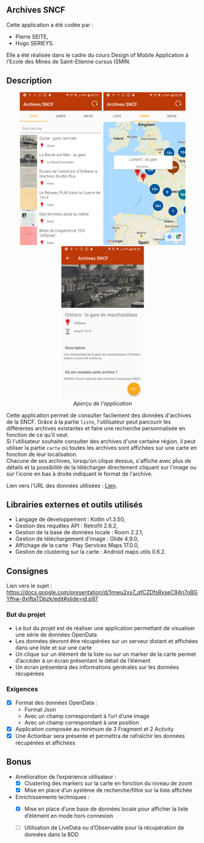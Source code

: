 
## Archives SNCF
  
Cette application a été codée par :   
 - Pierre SEITE,   
 - Hugo SERIEYS.    
 
Elle a été réalisée dans le cadre du cours Design of Mobile Application à l'Ecole des Mines de Saint-Etienne cursus ISMIN.

## Description  
 <p align="center">
  <img src="app/src/main/res/img/list_overview.png" alt="Capture vue liste" height="400"/>
  <img src="app/src/main/res/img/map_info.png" alt="Capture vue carte" height="400"/>
  <img src="app/src/main/res/img/item.png" alt="Capture vue item" height="400"/>
  <br/>
  <i>Aperçu de l'application</i>
</p>

Cette application permet de consulter facilement des données d'archives de la SNCF. Grâce à la partie `liste`, l'utilisateur peut parcourir les différentes archives existantes et faire une recherche personnalisée en fonction de ce qu'il veut.   
Si l'utilisateur souhaite consulter des archives d'une certaine région, il peut utiliser la partie `carte` où toutes les archives sont affichées sur une carte en fonction de leur localisation.   
Chacune de ses archives, lorsqu'on clique dessus, s'affiche avec plus de détails et la possibilité de la télécharger directement cliquant sur l'image ou sur l'icone en bas à droite indiquant le format de l'archive.

Lien vers l'URL des données utilisées : [Lien](https://data.opendatasoft.com/explore/dataset/archives-sncf-new%40datasncf/information/?sort=-id&dataChart=eyJxdWVyaWVzIjpbeyJjb25maWciOnsiZGF0YXNldCI6ImFyY2hpdmVzLXNuY2YtbmV3QGRhdGFzbmNmIiwib3B0aW9ucyI6eyJzb3J0IjoiLWlkIn19LCJjaGFydHMiOlt7ImFsaWduTW9udGgiOnRydWUsInR5cGUiOiJsaW5lIiwiZnVuYyI6IkFWRyIsInlBeGlzIjoiaWQiLCJzY2llbnRpZmljRGlzcGxheSI6dHJ1ZSwiY29sb3IiOiIjMTQyRTdCIn1dLCJ4QXhpcyI6ImRhdGVfZGVfbnVtZXJpc2F0aW9uIiwibWF4cG9pbnRzIjoiIiwidGltZXNjYWxlIjoieWVhciIsInNvcnQiOiIifV0sImRpc3BsYXlMZWdlbmQiOnRydWUsImFsaWduTW9udGgiOnRydWV9&fbclid=IwAR1BPU3k_74faJKKRMM9JXwwFe_beRJjB9wH9kdl-tfiLWmVbMIMipMpzj0&location=7,47.69867,0.36804&basemap=jawg.sunny).
  
## Librairies externes et outils utilisés
- Langage de développement : Kotlin v1.3.50,
- Gestion des requêtes API : Retrofit 2.6.2,
- Gestion de la base de données locale : Room 2.2.1,
- Gestion de téléchargement d\'image : Glide 4.9.0,
- Affichage de la carte : Play Services Maps 17.0.0,
- Gestion de clustering sur la carte : Android maps utils 0.6.2.

## Consignes  
  
Lien vers le sujet : https://docs.google.com/presentation/d/1mwu2xx7_qfCZDfsRxseC94n7oBGYfhw-9xIftaTDbzk/edit#slide=id.p97  
  
### But du projet  
  
 - Le but du projet est de réaliser une application permettant de visualiser une série de données OpenData  
 - Les données devront être récupérées sur un serveur distant et affichées dans une liste et sur une carte  
 - Un clique sur un élément de la liste ou sur un marker de la carte permet d’accéder à un écran présentant le détail de l’élément  
 - Un écran présentera des informations générales sur les données récupérées  
  
### Exigences    
- [x] Format des données OpenData :   
	 - Format Json  
	 - Avec un champ correspondant à l’url d’une image  
	 - Avec un champ correspondant à une position  
 - [x] Application composée au minimum de 3 Fragment et 2 Activity  
 - [x] Une Actionbar sera présente et permettra de rafraîchir les données récupérées et affichées
 
 ## Bonus
 
 - Amélioration de l’expérience utilisateur :
    - [x] Clustering des markers sur la carte en fonction du niveau de zoom
    - [x] Mise en place d’un système de recherche/filtre sur la liste affichée
 
 - Enrichissements techniques :
    - [x] Mise en place d’une base de données locale pour afficher la liste d’élément en mode hors connexion
    - [ ] Utilisation de LiveData ou d’Observable pour la récupération de données dans la BDD
 
